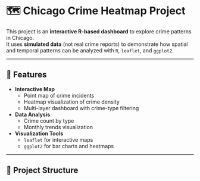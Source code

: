 # 🗺️ Chicago Crime Heatmap Project

This project is an **interactive R-based dashboard** to explore crime patterns in Chicago.  
It uses **simulated data** (not real crime reports) to demonstrate how spatial and temporal patterns can be analyzed with `R`, `leaflet`, and `ggplot2`.

---

## 🚀 Features
- **Interactive Map**
  - Point map of crime incidents
  - Heatmap visualization of crime density
  - Multi-layer dashboard with crime-type filtering
- **Data Analysis**
  - Crime count by type
  - Monthly trends visualization
- **Visualization Tools**
  - `leaflet` for interactive maps
  - `ggplot2` for bar charts and heatmaps

---

## 📂 Project Structure
